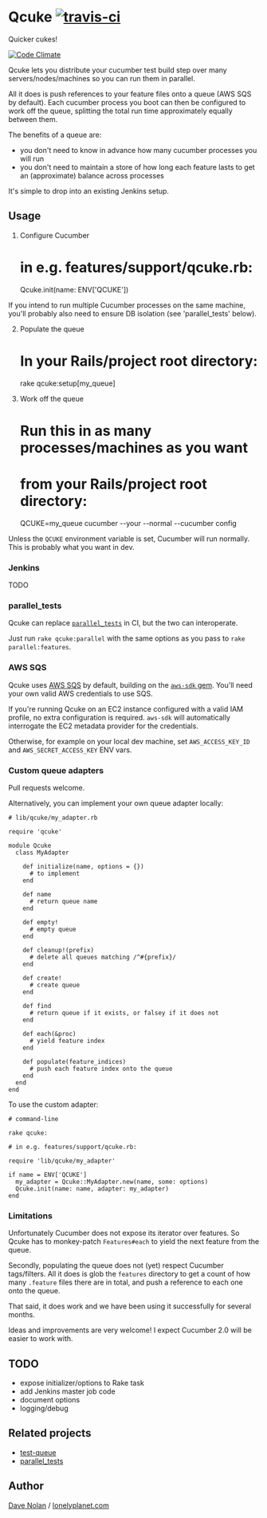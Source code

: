 Qcuke [![travis-ci](https://travis-ci.org/lonelyplanet/queuecumber.png)](https://travis-ci.org/lonelyplanet/queuecumber)
==================

Quicker cukes!

[![Code Climate](https://codeclimate.com/github/lonelyplanet/queuecumber.png)](https://codeclimate.com/github/lonelyplanet/queuecumber)

Qcuke lets you distribute your cucumber test build step over
many servers/nodes/machines so you can run them in parallel.

All it does is push references to your feature files onto a queue (AWS
SQS by default). Each cucumber process you boot can then be configured
to work off the queue, splitting the total run time approximately
equally between them.

The benefits of a queue are:

 * you don't need to know in advance how many cucumber processes you
   will run
 * you don't need to maintain a store of how long each feature lasts
   to get an (approximate) balance across processes

It's simple to drop into an existing Jenkins setup.

## Usage

1) Configure Cucumber

    # in e.g. features/support/qcuke.rb:

    Qcuke.init(name: ENV['QCUKE'])

If you intend to run multiple Cucumber processes on the same machine,
you'll probably also need to ensure DB isolation (see 'parallel_tests'
below).

2) Populate the queue

     # In your Rails/project root directory:
     
     rake qcuke:setup[my_queue]

3) Work off the queue

      # Run this in as many processes/machines as you want
      # from your Rails/project root directory:
      
      QCUKE=my_queue cucumber --your --normal --cucumber config

Unless the `QCUKE` environment variable is set, Cucumber will
run normally. This is probably what you want in dev.

### Jenkins

TODO

### parallel_tests

Qcuke can replace [`parallel_tests`](https://github.com/grosser/parallel_tests) in CI,
but the two can interoperate.

Just run `rake qcuke:parallel` with the same options as you pass
to `rake parallel:features`.

### AWS SQS

Qcuke uses [AWS SQS](http://aws.amazon.com/sqs/) by default,
building on the [`aws-sdk` gem](http://docs.aws.amazon.com/AWSRubySDK/latest/).
You'll need your own valid AWS credentials to use SQS.

If you're running Qcuke on an EC2 instance configured with a valid IAM
profile, no extra configuration is required. `aws-sdk` will
automatically interrogate the EC2 metadata provider for the credentials.

Otherwise, for example on your local dev machine, set `AWS_ACCESS_KEY_ID` and
`AWS_SECRET_ACCESS_KEY` ENV vars.

### Custom queue adapters

Pull requests welcome.

Alternatively, you can implement your own queue adapter locally:

    # lib/qcuke/my_adapter.rb

    require 'qcuke'
    
    module Qcuke
      class MyAdapter

        def initialize(name, options = {})
          # to implement
        end

        def name
          # return queue name
        end
        
        def empty!
          # empty queue 
        end

        def cleanup!(prefix)
          # delete all queues matching /^#{prefix}/
        end

        def create!
          # create queue
        end

        def find
          # return queue if it exists, or falsey if it does not
        end

        def each(&proc)
          # yield feature index
        end

        def populate(feature_indices)
          # push each feature index onto the queue
        end
      end
    end

To use the custom adapter:

    # command-line

    rake qcuke:

    # in e.g. features/support/qcuke.rb:

    require 'lib/qcuke/my_adapter'
    
    if name = ENV['QCUKE']
      my_adapter = Qcuke::MyAdapter.new(name, some: options)
      Qcuke.init(name: name, adapter: my_adapter)
    end

### Limitations

Unfortunately Cucumber does not expose its iterator over features. So
Qcuke has to monkey-patch `Features#each` to yield the next feature
from the queue.

Secondly, populating the queue does not (yet) respect Cucumber
tags/filters. All it does is glob the `features` directory to get a
count of how many `.feature` files there are in total, and push a
reference to each one onto the queue.

That said, it does work and we have been using it successfully for
several months.

Ideas and improvements are very welcome! I expect Cucumber 2.0 will be
easier to work with.

## TODO

* expose initializer/options to Rake task
* add Jenkins master job code
* document options
* logging/debug

## Related projects

* [test-queue](https://github.com/tmm1/test-queue)
* [parallel_tests](https://github.com/grosser/parallel_tests)

## Author

[Dave Nolan](http://kapoq.com) / [lonelyplanet.com](http://www.lonelyplanet.com)
